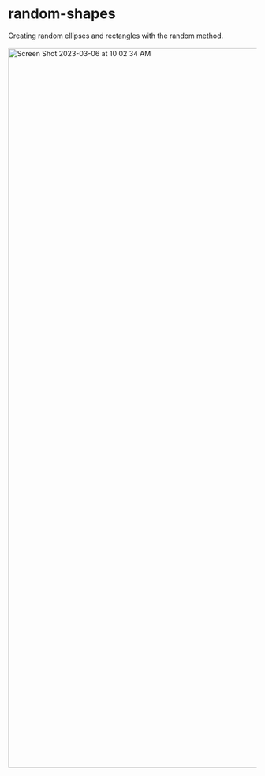# random-shapes
Creating random ellipses and rectangles with the random method.
<br>
<br>
<img width="1457" alt="Screen Shot 2023-03-06 at 10 02 34 AM" src="https://user-images.githubusercontent.com/83724852/223193153-3a56893e-6035-4561-8673-85f3c315dcda.png">
